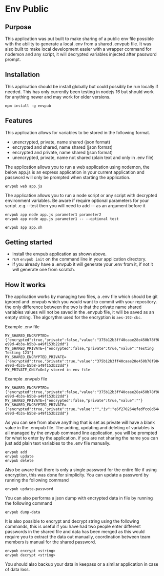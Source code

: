# Env Public

## Purpose
This application was put built to make sharing of a public env file possible with the ability to generate a local .env from a shared .envpub file. It was also built to make local development easier with a wrapper command for nodemon and any script, it will decrypted variables injected after password prompt.

## Installation
This application should be install globally but could possibly be run locally if needed. This has only currently been testing in nodejs 16 but should work for anything newer and may work for older versions.
```
npm install -g envpub
```

## Features
This application allows for variables to be stored in the following format.

- unencrypted, private, name shared (json format)
- encrypted and shared, name shared (json format)
- encrypted and private, name shared (json format)
- unencrypted, private, name not shared (plain text and only in .env file)

The application allows you to run a web application using nodemon, the below app.js is an express application in your current application and password will only be prompted when starting the application.
```
envpub web app.js
```

The application allows you to run a node script or any script with decrypted environment variables.
Be aware if require optional parameters for your script .e.g --test then you will need to add -- as an argument before it
```
envpub app node app.js parameter1 parameter2
envpub app node app.js parameter1 -- --optional test
```
```
envpub app app.sh
```

## Getting started
- Install the envpub application as shown above.
- run 
    ```envpub init``` on the command line in your application directory.
- if you already have a .envpub it will generate your .env from it, if not it will generate one from scratch.

## How it works
The application works by managing two files, a .env file which should be git ignored and .envpub which you would want to commit with your repository. the only difference between the two is that the private name shared variables values will not be saved in the .envpub file, it will be saved as an empty string.
The algorythm used for the encryption is ```aes-192-cbc```.

Example .env file
```
MY_SHARED_ENCRYPTED={"encrypted":true,"private":false,"value":"375b12b3ff40caae28e450b78f98480d","iv":"e6f270264efedfcc8d644168c22e79e7","salt":"4a16509b-e99d-4b3a-b5b8-a49f153b22dd"}
MY_SHARED_PRIVATE={"encrypted":false,"private":true,"value":"Testing Testing 123"}
MY_SHARED_ENCRYPTED_PRIVATE={"encrypted":true,"private":true,"value":"375b12b3ff40caae28e450b78f98480d","iv":"e6f270264efedfcc8d644168c22e79e7","salt":"4a16509b-e99d-4b3a-b5b8-a49f153b22dd"}
MY_PRIVATE_ONLY=Only stored in env file
```

Example .envpub file
```
MY_SHARED_ENCRYPTED={"encrypted":true,"private":false,"value":"375b12b3ff40caae28e450b78f98480d","iv":"e6f270264efedfcc8d644168c22e79e7","salt":"4a16509b-e99d-4b3a-b5b8-a49f153b22dd"}
MY_SHARED_PRIVATE={"encrypted":false,"private":true,"value":""}
MY_SHARED_ENCRYPTED_PRIVATE={"encrypted":true,"private":true,"value":"","iv":"e6f270264efedfcc8d644168c22e79e7","salt":"4a16509b-e99d-4b3a-b5b8-a49f153b22dd"}
```

As you can see from above anything that is set as private will have a blank value in the .envpub file.
The adding, updating and deleting of variables is all managed by the envpub command line application, you will be prompted for what to enter by the application. if you are not sharing the name you can just add plain text variables to the .env file manually.
```
envpub add 
envpub update
envpub delete
```

Also be aware that there is only a single password for the entire file if using encryption, this was done for simplicity.
You can update a password by running the following command
```
envpub update-password
```
You can also performa a json dump with encrypted data in file by running the following command
```
envpub dump-data
```

It is also possible to encrypt and decrypt string using the following commands, this is useful if you have had two people enter different passwords in the shared file and data has been merged as this would require you  to extract the data out manually, coordination between team members is manual for the shared password.
```
envpub encrypt <string>
envpub decrypt <string>
```

You should also backup your data in keepass or a similar application in case of data loss.